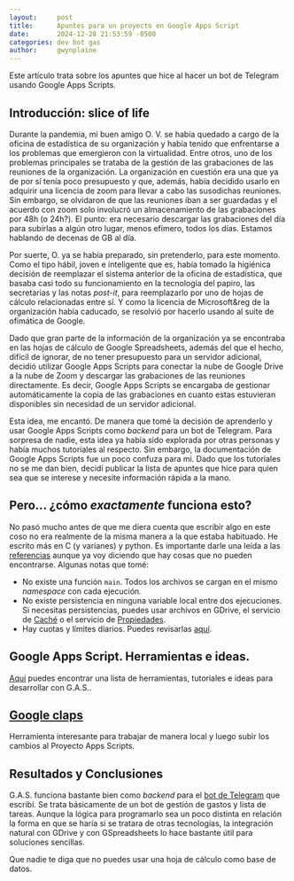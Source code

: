 ```yaml
---
layout:     post
title:      Apuntes para un proyecto en Google Apps Script
date:       2024-12-28 21:53:59 -0500
categories: dev bot gas
author:     gwynplaine
---
```


Este artículo trata sobre los apuntes que hice al hacer un bot de Telegram 
usando Google Apps Scripts.

## Introducción: slice of life
Durante la pandemia, mi buen amigo O. V. se había quedado a cargo de la oficina 
de estadística de su organización y había tenido que enfrentarse a los problemas 
que emergieron con la virtualidad. Entre otros, uno de los problemas principales 
se trataba de la gestión de las grabaciones de las reuniones de la organización. 
La organización en cuestión era una que ya de por sí tenía poco presupuesto y 
que, además, había decidido usarlo en adquirir una licencia de zoom para llevar 
a cabo las susodichas reuniones. Sin embargo, se olvidaron de que las reuniones 
iban a ser guardadas y el acuerdo con zoom solo involucró un almacenamiento de 
las grabaciones por 48h (o 24h?). El punto: era necesario descargar las grabaciones 
del día para subirlas a algún otro lugar, menos efímero, todos los días. Estamos 
hablando de decenas de GB al día.

Por suerte, O. ya se había preparado, sin pretenderlo, para este momento. Como 
el tipo hábil, joven e inteligente que es, había tomado la higiénica decisión de 
reemplazar el sistema anterior de la oficina de estadística, que basaba casi 
todo su funcionamiento en la tecnología del papiro, las secretarias y las notas 
_post-it_, para reemplazarlo por uno de hojas de cálculo relacionadas entre sí. 
Y como la licencia de Microsoft&reg de la organización había caducado, se resolvió 
por hacerlo usando al suite de ofimática de Google.

Dado que gran parte de la información de la organización ya se encontraba en las 
hojas de cálculo de Google Spreadsheets, además del que el hecho, difícil de 
ignorar, de no tener presupuesto para un servidor adicional, decidió utilizar 
Google Apps Scripts para conectar la nube de Google Drive a la nube de Zoom y 
descargar las grabaciones de las reuniones directamente. Es decir, Google Apps 
Scripts se encargaba de gestionar automáticamente la copia de las grabaciones 
en cuanto estas estuvieran disponibles sin necesidad de un servidor adicional.

Esta idea, me encantó. De manera que tomé la decisión de aprenderlo y usar Google 
Apps Scripts como _backend_ para un bot de Telegram. Para sorpresa de nadie, esta 
idea ya había sido explorada por otras personas y había muchos tutoriales al 
respecto. Sin embargo, la documentación de Google Apps Scripts fue un poco 
confuza para mi. Dado que los tutoriales no se me dan bien, decidí publicar la 
lista de apuntes que hice para quien sea que se interese y necesite información 
rápida a la mano. 

## Pero... ¿cómo _exactamente_ funciona esto?
No pasó mucho antes de que me diera cuenta que escribir algo en este coso no era 
realmente de la misma manera a la que estaba habituado. He escrito más en C (y 
varianes) y python. Es importante darle una leída a las [referencias](https://developers.google.com/apps-script/guides/import-export?hl=es-419#features_and_limitations) aunque ya 
voy diciendo que hay cosas que no pueden encontrarse. Algunas notas que tomé:

+ No existe una función `main`. Todos los archivos se cargan en el mismo _namespace_ 
con cada ejecución.
+ No existe persistencia en ninguna variable local entre dos ejecuciones. Si 
necesitas persistencias, puedes usar archivos en GDrive, el servicio de [Caché](https://developers.google.com/apps-script/reference/cache?hl=es-419) o el servicio de [Propiedades](https://developers.google.com/apps-script/guides/properties?hl=es-419).
+ Hay cuotas y límites diarios. Puedes revisarlas [aquí](https://developers.google.com/apps-script/guides/services/quotas?hl=es-419).

## Google Apps Script. Herramientas e ideas.
[Aquí](https://github.com/oshliaer/google-apps-script-awesome-list) puedes 
encontrar una lista de herramientas, tutoriales e ideas para desarrollar con 
G.A.S..

## [Google claps](https://github.com/google/clasp)
Herramienta interesante para trabajar de manera local y luego subir los cambios 
al Proyecto Apps Scripts.

## Resultados y Conclusiones
G.A.S. funciona bastante bien como _backend_ para el [bot de Telegram](https://github.com/aliasgwynplaine/stonks_bot) que escribí. 
Se trata básicamente de un bot de gestión de gastos y lista de tareas. 
Aunque la lógica para programarlo sea un poco distinta en relación la forma en 
que se haría si se tratara de otras tecnologías, la integración natural con GDrive 
y con GSpreadsheets lo hace bastante útil para soluciones sencillas.

Que nadie te diga que no puedes usar una hoja de cálculo como base de datos.